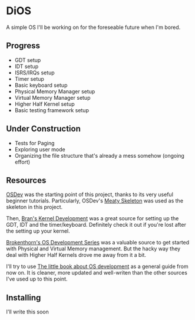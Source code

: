 DiOS
====

A simple OS I'll be working on for the foreseable future when I'm bored.

Progress
--------

- GDT setup
- IDT setup
- ISRS/IRQs setup
- Timer setup
- Basic keyboard setup
- Physical Memory Manager setup
- Virtual Memory Manager setup
- Higher Half Kernel setup
- Basic testing framework setup

Under Construction
------------------

- Tests for Paging
- Exploring user mode
- Organizing the file structure that's already a mess somehow (ongoing effort)

Resources
---------

[OSDev][0] was the starting point of this project, thanks to its very useful 
beginner tutorials. Particularly, OSDev's [Meaty Skeleton][1] was used
as the skeleton in this project.

Then, [Bran's Kernel Development][2] was a great source for setting up the GDT,
IDT and the timer/keyboard. Definitely check it out if you're lost after the 
setting up your kernel.

[Brokenthorn's OS Development Series][3] was a valuable source to get started
with Physical and Virtual Memory management. But the hacky way they deal with
Higher Half Kernels drove me away from it a bit.

I'll try to use [The little book about OS development][4] as a general guide
from now on. It is cleaner, more updated and well-writen than the other sources
I've used up to this point.

[0]:http://wiki.osdev.org/
[1]:http://wiki.osdev.org/User:Sortie/Meaty_Skeleton
[2]:http://www.osdever.net/bkerndev/Docs/gettingstarted.htm
[3]:http://www.brokenthorn.com/Resources/OSDevIndex.html
[4]:http://littleosbook.github.io/

Installing
----------

I'll write this soon